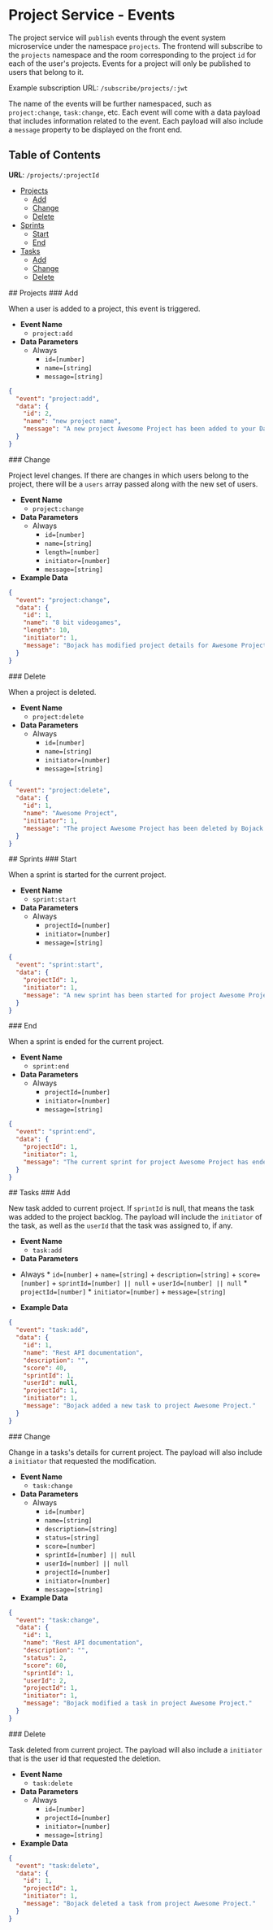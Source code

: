 # Project Service - Events

The project service will `publish` events through the event system microservice under the namespace `projects`. The frontend will subscribe to the `projects` namespace and the room corresponding to the project `id` for each of the user's projects. Events for a project will only be published to users that belong to it.

Example subscription URL: `/subscribe/projects/:jwt`

The name of the events will be further namespaced, such as `project:change`, `task:change`, etc. Each event will come with a data payload that includes information related to the event. Each payload will also include a `message` property to be displayed on the front end.

## Table of Contents

**URL**: `/projects/:projectId`
- [Projects](#projects)
  + [Add](#projects-add)
  + [Change](#projects-change)
  + [Delete](#projects-delete)
- [Sprints](#sprints)
  + [Start](#sprints-start)
  + [End](#sprints-end)
- [Tasks](#tasks)
  + [Add](#tasks-add)
  + [Change](#tasks-change)
  + [Delete](#tasks-delete)

<a name="projects"/>
## Projects

<a name="projects-add" />
### Add

When a user is added to a project, this event is triggered.

- **Event Name**
  + `project:add`
- **Data Parameters**
  + Always
    * `id=[number]`
    * `name=[string]`
    * `message=[string]`

```json
{
  "event": "project:add",
  "data": {
    "id": 2,
    "name": "new project name",
    "message": "A new project Awesome Project has been added to your Dashboard."
  }
}

```

<a name="projects-change"/>
### Change

Project level changes. If there are changes in which users belong to the project, there will be a `users` array passed along with the new set of users.

- **Event Name**
  + `project:change`
- **Data Parameters**
  + Always
    * `id=[number]`
    * `name=[string]`
    * `length=[number]`
    * `initiator=[number]`
    * `message=[string]`
- **Example Data**

```json
{
  "event": "project:change",
  "data": {
    "id": 1,
    "name": "8 bit videogames",
    "length": 10,
    "initiator": 1,
    "message": "Bojack has modified project details for Awesome Project."
  }
}
```

<a name="projects-delete"/>
### Delete

When a project is deleted.

- **Event Name**
  + `project:delete`
- **Data Parameters**
  + Always
    * `id=[number]`
    * `name=[string]`
    * `initiator=[number]`
    * `message=[string]`

```json
{
  "event": "project:delete",
  "data": {
    "id": 1,
    "name": "Awesome Project",
    "initiator": 1,
    "message": "The project Awesome Project has been deleted by Bojack."
  }
}
```

<a name="sprints"/>
## Sprints

<a name="sprints-start"/>
### Start

When a sprint is started for the current project.

- **Event Name**
  + `sprint:start`
- **Data Parameters**
  + Always
    * `projectId=[number]`
    * `initiator=[number]`
    * `message=[string]`

```json
{
  "event": "sprint:start",
  "data": {
    "projectId": 1,
    "initiator": 1,
    "message": "A new sprint has been started for project Awesome Project."
  }
}
```

<a name="sprints-end"/>
### End

When a sprint is ended for the current project.

- **Event Name**
  + `sprint:end`
- **Data Parameters**
  + Always 
    * `projectId=[number]`
    * `initiator=[number]`
    * `message=[string]`

```json
{
  "event": "sprint:end",
  "data": {
    "projectId": 1,
    "initiator": 1,
    "message": "The current sprint for project Awesome Project has ended."
  }
}
```

<a name="tasks"/>
## Tasks

<a name="tasks-add"/>
### Add

New task added to current project. If `sprintId` is null, that means the task was added to the project backlog. The payload will include the `initiator` of the task, as well as the `userId` that the task was assigned to, if any.

- **Event Name**
  + `task:add`
-  **Data Parameters**
  +  Always
    *  `id=[number]`
    +  `name=[string]`
    +  `description=[string]`
    +  `score=[number]`
    +  `sprintId=[number] || null`
    +  `userId=[number] || null`
    *  `projectId=[number]`
    *  `initiator=[number]`
    +  `message=[string]`
-  **Example Data**

```json
{
  "event": "task:add",
  "data": {
    "id": 1,
    "name": "Rest API documentation",
    "description": "",
    "score": 40,
    "sprintId": 1,
    "userId": null,
    "projectId": 1,
    "initiator": 1,
    "message": "Bojack added a new task to project Awesome Project."
  }
}
```

<a name="tasks-change"/>
### Change

Change in a tasks's details for current project. The payload will also include a `initiator` that requested the modification.

- **Event Name**
  + `task:change`
- **Data Parameters**
  + Always
    * `id=[number]`
    * `name=[string]`
    * `description=[string]`
    * `status=[string]`
    * `score=[number]`
    * `sprintId=[number] || null`
    * `userId=[number] || null`
    * `projectId=[number]`
    * `initiator=[number]`
    * `message=[string]`
-  **Example Data**

```json
{
  "event": "task:change",
  "data": {
    "id": 1,
    "name": "Rest API documentation",
    "description": "",
    "status": 2,
    "score": 60,
    "sprintId": 1,
    "userId": 2,
    "projectId": 1,
    "initiator": 1,
    "message": "Bojack modified a task in project Awesome Project."
  }
}
```

<a name="tasks-delete"/>
### Delete

Task deleted from current project. The payload will also include a `initiator` that is the user id that requested the deletion.

- **Event Name**
  + `task:delete`
- **Data Parameters**
  + Always
    * `id=[number]`
    * `projectId=[number]`
    * `initiator=[number]`
    * `message=[string]`
- **Example Data**

```json
{
  "event": "task:delete",
  "data": {
    "id": 1,
    "projectId": 1,
    "initiator": 1,
    "message": "Bojack deleted a task from project Awesome Project."
  }
}
```